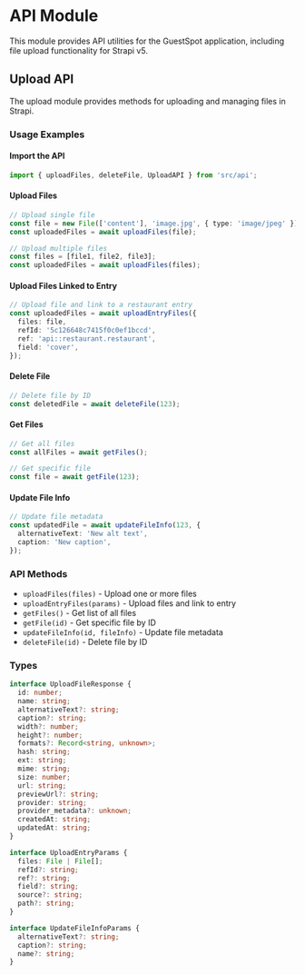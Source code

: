# API Module

This module provides API utilities for the GuestSpot application, including file upload functionality for Strapi v5.

## Upload API

The upload module provides methods for uploading and managing files in Strapi.

### Usage Examples

#### Import the API

```typescript
import { uploadFiles, deleteFile, UploadAPI } from 'src/api';
```

#### Upload Files

```typescript
// Upload single file
const file = new File(['content'], 'image.jpg', { type: 'image/jpeg' });
const uploadedFiles = await uploadFiles(file);

// Upload multiple files
const files = [file1, file2, file3];
const uploadedFiles = await uploadFiles(files);
```

#### Upload Files Linked to Entry

```typescript
// Upload file and link to a restaurant entry
const uploadedFiles = await uploadEntryFiles({
  files: file,
  refId: '5c126648c7415f0c0ef1bccd',
  ref: 'api::restaurant.restaurant',
  field: 'cover',
});
```

#### Delete File

```typescript
// Delete file by ID
const deletedFile = await deleteFile(123);
```

#### Get Files

```typescript
// Get all files
const allFiles = await getFiles();

// Get specific file
const file = await getFile(123);
```

#### Update File Info

```typescript
// Update file metadata
const updatedFile = await updateFileInfo(123, {
  alternativeText: 'New alt text',
  caption: 'New caption',
});
```

### API Methods

- `uploadFiles(files)` - Upload one or more files
- `uploadEntryFiles(params)` - Upload files and link to entry
- `getFiles()` - Get list of all files
- `getFile(id)` - Get specific file by ID
- `updateFileInfo(id, fileInfo)` - Update file metadata
- `deleteFile(id)` - Delete file by ID

### Types

```typescript
interface UploadFileResponse {
  id: number;
  name: string;
  alternativeText?: string;
  caption?: string;
  width?: number;
  height?: number;
  formats?: Record<string, unknown>;
  hash: string;
  ext: string;
  mime: string;
  size: number;
  url: string;
  previewUrl?: string;
  provider: string;
  provider_metadata?: unknown;
  createdAt: string;
  updatedAt: string;
}

interface UploadEntryParams {
  files: File | File[];
  refId?: string;
  ref?: string;
  field?: string;
  source?: string;
  path?: string;
}

interface UpdateFileInfoParams {
  alternativeText?: string;
  caption?: string;
  name?: string;
}
```
